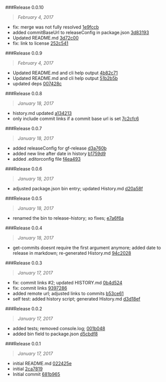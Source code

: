 

###Release 0.0.10
>*February 4, 2017*

 * fix: merge was not fully resolved [1e9fccb](https://github.com/stbaer/release-history/commits/1e9fccbb8b8243b7989ec5af13b1991bab1709f4)
 * added commitBaseUrl to releaseConfig in package.json [3d83193](https://github.com/stbaer/release-history/commits/3d83193a58c211d7bdd74578a9fb1a08bee8191f)
 * Updated README.md [3d72c00](https://github.com/stbaer/release-history/commits/3d72c00324ddde19488e8b70525a26b34b5df067)
 * fix: link to license [252c541](https://github.com/stbaer/release-history/commits/252c541db53137c37389626b5678365ba608fb13)



###Release 0.0.9
>*February 4, 2017*

 * Updated README.md and cli help output [4b82c71](https://github.com/stbaer/release-history/commit/4b82c71c5930b793d91399960f0b0894c841daef)
 * Updated README.md and cli help output [51b2b5b](https://github.com/stbaer/release-history/commit/51b2b5b61a529189dc8260354f60cc7882a0ecd0)
 * updated deps [007428c](https://github.com/stbaer/release-history/commit/007428ca760d90e48acf97a63793345a42307d53)

###Release 0.0.8
>*January 18, 2017*

 * history.md updated [a134213](https://github.com/stbaer/release-history/commit/a1342136125b22bf6725674fe53aa73f671f3b1d)
 * only include commit links if a commit base url is set [7c2cfc6](https://github.com/stbaer/release-history/commit/7c2cfc6c0acc8c21cdab6089ba0c65ac589cf19f)

###Release 0.0.7
>*January 18, 2017*

 * added releaseConfig for gf-release [d3a760b](https://github.com/stbaer/release-history/commit/d3a760ba42fb130d06b2445112b6770867c03b60)
 * added new line after date in history [b1759d9](https://github.com/stbaer/release-history/commit/b1759d92c70ad09c0615dabaff60abfba2aa83e1)
 * added .editorconfig file [f4ea493](https://github.com/stbaer/release-history/commit/f4ea493a167d807bd4c8fbd25c24b14108fece8f)

###Release 0.0.6
>*January 18, 2017*

 * adjusted package.json bin entry; updated History.md [d20a58f](https://github.com/stbaer/release-history/commit/d20a58f460753f0022016cabebacbd7c90c5ecd5)

###Release 0.0.5
>*January 18, 2017*

 * renamed the bin to release-history; xo fixes; [e7a6f6a](https://github.com/stbaer/release-history/commit/e7a6f6a35f8bb8d81c1bd1ff0567ee28b269faf8)

###Release 0.0.4
>*January 18, 2017*

 * get-commits doesnt require the first argument anymore; added date to release in markdown; re-generated History.md [94c2028](https://github.com/stbaer/release-history/commit/94c2028e1c35b28411b83e66715c7ca5a556424b)

###Release 0.0.3
>*January 17, 2017*

 * fix: commit links #2; updated HISTORY.md [0b4d524](https://github.com/stbaer/release-history/commit/0b4d5240671840cbb81be0ee8cf27a3c66913480)
 * fix: commit links [9397286](https://github.com/stbaer/release-history/commit/9397286bb63d90672ba09c9cdf89a33f5e75269c)
 * added remote url; adjusted links to commits [b53ce61](https://github.com/stbaer/release-history/commit/b53ce61d3db391a774539560f81c7c052de796e1)
 * self test: added history script; generated History.md [d3d18ef](https://github.com/stbaer/release-history/commit/d3d18efbd81e92dd3ce12098166d0fba21d738c4)

###Release 0.0.2
>*January 17, 2017*

 * added tests; removed console.log; [001b048](https://github.com/stbaer/release-history/commit/001b0486a5e6b1f3598113e749dba7233092bdfe)
 * added bin field to package.json [d5cbdf8](https://github.com/stbaer/release-history/commit/d5cbdf877c30c85b051bbb2835f1da3beea84b4b)

###Release 0.0.1
>*January 17, 2017*

 * initial README.md [022425e](https://github.com/stbaer/release-history/commit/022425e608e58c82bf258e81d4d4d96b3ccd0d06)
 * initial [2ca7819](https://github.com/stbaer/release-history/commit/2ca7819e9ef97c5703fbf5fee529b4635ab8a03d)
 * Initial commit [681b965](https://github.com/stbaer/release-history/commit/681b96525691cec9eb49bae0069d844d3331d109)
